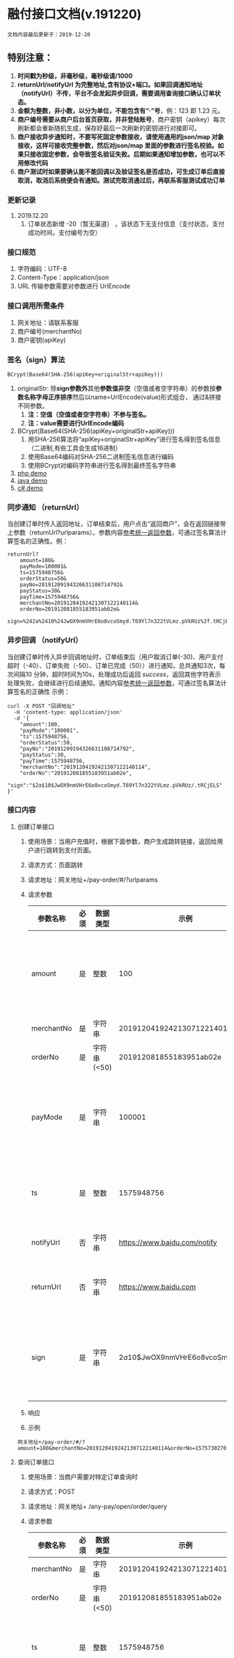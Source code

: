 # 融付接口文档(v.191220)
    文档内容最后更新于：2019-12-20 

## 特别注意：
1. **时间戳为秒级，非毫秒级，毫秒级请/1000**
2. **returnUrl/notifyUrl 为完整地址,含有协议+端口。如果回调通知地址（notifyUrl）不传，平台不会发起异步回调，需要调用查询接口确认订单状态。**
3. **金额为整数，非小数，以分为单位，不能包含有“·”号**，例：123 即 1.23 元。
1. **商户编号需要从商户后台首页获取，并非登陆账号**，商户密钥（apikey）每次刷新都会重新随机生成，保存好最后一次刷新的密钥进行对接即可。
1. **商户接收异步通知时，不要写死固定参数接收，请使用通用的json/map 对象接收，这样可接收完整参数，然后对json/map 里面的参数进行签名校验。如果只接收固定参数，会导致签名验证失败。后期如果通知增加参数，也可以不用修改代码**
1. **商户测试时如果要确认能不能回调以及验证签名是否成功，可生成订单后直接取消，取消后系统便会有通知。测试完取消通过后，再联系客服测试成功订单**

### 更新记录
1. 2019.12.20 
    1. 订单状态新增 -20（暂无渠道） ，该状态下无支付信息（支付状态，支付成功时间，支付编号为空）

### 接口规范 
1. 字符编码：UTF-8
1. Content-Type：application/json
1. URL 传输参数需要对参数进行 UrlEncode

### 接口调用所需条件 
1. 网关地址：请联系客服
1. 商户编号(merchantNo)
2. 商户密钥(apiKey)

### 签名（sign）算法
```
BCrypt(Base64(SHA-256(apiKey+originalStr+apiKey)))
```
1. originalStr: 除**sign参数外**其他**参数值非空**（空值或者空字符串）的参数按**参数名称字母正序排序**然后以name=UrlEncode(value)形式组合，
通过&拼接不同参数。
    1. **注：空值（空值或者空字符串）不参与签名。**
    2. **注：value需要进行UrlEncode编码**
1. BCrypt(Base64(SHA-256(apiKey+originalStr+apiKey))) 
    1. 用SHA-256算法将“apiKey+originalStr+apiKey”进行签名得到签名信息（二进制,有些工具会生成16进制）
    1. 使用Base64编码对SHA-256二进制签名信息进行编码
    1. 使用BCrypt对编码字符串进行签名得到最终签名字符串
1. [php demo](https://github.com/rongpay/rongpay.github.io/tree/master/php-demo)
2. [java demo](https://github.com/rongpay/rongpay.github.io/tree/master/java-demo)
3. [c# demo](https://github.com/rongpay/rongpay.github.io/tree/master/C%23-demo)

### 同步通知 （returnUrl）
当创建订单时传入返回地址，订单结束后，用户点击“返回商户”，会在返回链接带上参数（returnUrl?urlparams）。参数内容[参考统一返回参数](https://rongpay.github.io/#%E7%BB%9F%E4%B8%80%E8%BF%94%E5%9B%9E%E5%8F%82%E6%95%B0)，可通过签名算法计算签名的正确性。例：
```
returnUrl?
    amount=100&
    payMode=100001&
    ts=1575948756&
    orderStatus=50&
    payNo=20191209194326631108714792&
    payStatus=30&
    payTime=1575948756&
    merchantNo=20191204192421307122140114&
    orderNo=201912081855183951ab02e&
    sign=%242a%2410%24JwOX9nmVHrE6o8vcoSmyd.T69Yl7n322tVLmz.pVkRUz%2f.tRCjELS

```
    
### 异步回调 （notifyUrl）

当创建订单时传入异步回调地址时，订单结束后（用户取消订单(-30)、用户支付超时（-40）、订单失败（-50）、订单已完成（50））进行通知，总共通知3次，每次间隔10 分钟，超时时间为10s，处理成功后返回 *success*，返回其他字符表示处理失败，会继续进行后续通知。通知内容[参考统一返回参数](https://rongpay.github.io/#%E7%BB%9F%E4%B8%80%E8%BF%94%E5%9B%9E%E5%8F%82%E6%95%B0)，可通过签名算法计算签名的正确性
示例：
```
curl -X POST "回调地址"
  -H 'content-type: application/json' 
  -d '{
    "amount":100,
    "payMode":"100001",
    "ts":1575948756,
    "orderStatus":50,
    "payNo":"20191209194326631108714792",
    "payStatus":30,
    "payTime":1575948756,
    "merchantNo":"20191204192421307122140114",
    "orderNo":"201912081855183951ab02e",
    "sign":"$2a$10$JwOX9nmVHrE6o8vcoSmyd.T69Yl7n322tVLmz.pVkRUz/.tRCjELS"
}'
```

### 接口内容
1. 创建订单接口
    1. 使用场景：当用户充值时，根据下面参数，商户生成跳转链接，返回给用户进行跳转到支付页面。
    2. 请求方式：页面跳转
    3. 请求地址：网关地址+/pay-order/#/?urlparams
    4. 请求参数 
    
        |参数名称| 必须|数据类型|示例| 参数说明 |
        |  ----  | ------------|---- |---- |------------  |
        |amount| 是|整数|100| 金额,以分为单位；最小值100，即1元 |
        |merchantNo|是|字符串|20191204192421307122140114| 商户编号|
        |orderNo|是|字符串(<50)|201912081855183951ab02e| 商户订单编号|
        |payMode|是|字符串|100001| 支付模式，请登陆商户后台获取|
        |ts|是|整数|1575948756| 商户订单时间戳（秒级）|
        |notifyUrl|否|字符串|https://www.baidu.com/notify| 后台通知地址|
        |returnUrl|否|字符串|https://www.baidu.com| 支付完成用户返回地址|
        |sign|是|字符串|$2a$10$JwOX9nmVHrE6o8vcoSmyd.T6...| 参数签名，请按照签名算法生成|

    5. 响应
    5. 示例
    ```
    网关地址+/pay-order/#/?amount=100&merchantNo=20191204192421307122140114&orderNo=1575730270288&payMode=100001&ts=1575730270&sign=%242a%2410%24JwOX9nmVHrE6o8vcoSmyd.T69Yl7n322tVLmz.pVkRUz%2F.tRCjELS
    ```
2. 查询订单接口
    1. 使用场景：当商户需要对特定订单查询时
    2. 请求方式：POST
    2. 请求地址：网关地址+ /any-pay/open/order/query
    4. 请求参数
    
        |参数名称|必须|数据类型|示例| 参数说明|
        |  ----  | ------------  |----  |----  |------------  |
        |merchantNo|是|字符串|20191204192421307122140114| 商户编号|
        |orderNo|是|字符串(<50)|201912081855183951ab02e| 商户订单编号|
        |ts|是|整数|1575948756| 商户订单时间戳（秒级）|
        |sign|是|字符串|$2a$10$JwOX9nmVHrE6o8vcoSmyd.T6...| 参数签名，请按照签名算法生成|
    
    6. 响应（[参考统一返回参数](https://rongpay.github.io/#%E7%BB%9F%E4%B8%80%E8%BF%94%E5%9B%9E%E5%8F%82%E6%95%B0)）
    5. 示例
    ```
    请求： curl -X POST "网关地址+/any-pay/open/order/query"  -H  "accept:*/*"  -H  "Content-Type:application/json" -d "{\"merchantNo\":\"20191204192421307122140114\",\"orderNo\":\"201912081855183951ab02e\",\"sign\":\"$2a$10$JwOX9nmVHrE6o8vcoSmyd.T69Yl7n322tVLmz.pVkRUz/.tRCjELS\",\"ts\":1575948756}"
    响应： 
    ```
    
### 统一返回参数 
1. 参数内容
    
    |参数名称|必须|数据类型|示例| 参数说明|
    |  ----  | ------------  |----  |----  |------------  | 
    |amount|是|整数|100| 金额,以分为单位|
    |merchantNo|是|字符串|20191204192421307122140114| 商户编号|
    |orderNo|是|字符串(<50)|201912081855183951ab02e| 商户订单编号|
    |payMode|是|字符串|100001| 支付模式|
    |ts|是|整数|1575948756| 商户订单时间戳（秒级）|
    |orderStatus|是|整数|50| 订单状态，请参考订单状态枚举|
    |payNo|否|字符串|20191209194326631108714792| 支付订单编号|
    |payStatus|否|整数|30| 支付状态，请参考支付状态枚举|
    |payTime|否|整数|1575948756| 支付成功时间（秒级）|
    |sign|是|字符串|$2a$10$JwOX9nmVHrE6o8vcoSmyd.T6...| 参数签名，使用BCrypt校验方法校验| 
    
1. 订单状态（orderStatus）枚举 

    |值|说明|
    |  ----  | ------------  |
    | -20  | 暂无渠道，此状态下无支付状态 |
    | 30  | 支付等待中 |
    | -30  | 用户取消订单 |
    | -40  | 用户支付超时 |
    | -50  | 订单失败 |
    | 50  | 订单已完成 |
    
2. 支付状态（payStatus）枚举 

    |值|说明|
    |  ----  | ------------  | 
    | 10 | 等待支付|
    | -10 | 支付超时 |
    | -20 | 支付取消 |
    | 30 | 支付成功 |
    | -30 | 支付失败 |
        
**以订单状态为主进行判断，支付超时后状态可能会收到支付成功状态通知，请注意处理**
    
    
    
    
    

